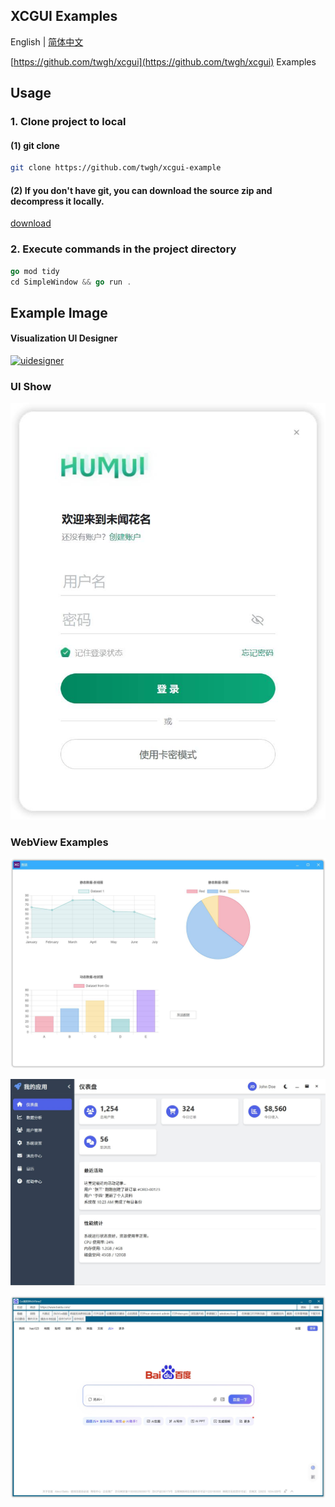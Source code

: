 ## XCGUI Examples

English | [简体中文](./README.md)

[https://github.com/twgh/xcgui](https://github.com/twgh/xcgui) Examples

## Usage

### 1. Clone project to local

#### (1) git clone

```bash
git clone https://github.com/twgh/xcgui-example
```

#### (2) If you don't have git, you can download the source zip and decompress it locally.

[download](https://codeload.github.com/twgh/xcgui-example/zip/refs/heads/main)

### 2. Execute commands in the project directory

```go
go mod tidy
cd SimpleWindow && go run .
```

## Example Image

#### Visualization UI Designer

[![uidesigner](https://z3.ax1x.com/2021/09/15/4Vmh9S.png)](https://github.com/twgh/xcgui-example/blob/main/uidesigner/uidesigner.png)

### UI Show

[![YanZheng018](https://raw.githubusercontent.com/twgh/xcgui-example/refs/heads/main/humui/YanZheng018/1.jpg)](https://github.com/twgh/xcgui-example/tree/main/humui/YanZheng018)

### WebView Examples

[![Chart](https://raw.githubusercontent.com/twgh/xcgui-example/refs/heads/main/webview/Chart/1.jpg)](https://github.com/twgh/xcgui-example/tree/main/webview/Chart)

[![EmbedAssets](https://raw.githubusercontent.com/twgh/xcgui-example/refs/heads/main/webview/EmbedAssets/1.jpg)](https://github.com/twgh/xcgui-example/tree/main/webview/EmbedAssets)

[![](https://raw.githubusercontent.com/twgh/xcgui-example/refs/heads/main/webview/CreateByLayoutEle/1.jpg)](https://github.com/twgh/xcgui-example/tree/main/webview/CreateByLayoutEle)
